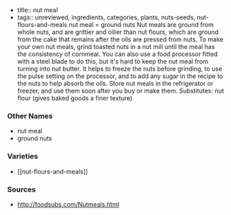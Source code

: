 - title:: nut meal
- tags:: unreviewed, ingredients, categories, plants, nuts-seeds, nut-flours-and-meals
nut meal = ground nuts Nut meals are ground from whole nuts, and are grittier and oilier than nut flours, which are ground from the cake that remains after the oils are pressed from nuts. To make your own nut meals, grind toasted nuts in a nut mill until the meal has the consistency of cornmeal. You can also use a food processor fitted with a steel blade to do this, but it's hard to keep the nut meal from turning into nut butter. It helps to freeze the nuts before grinding, to use the pulse setting on the processor, and to add any sugar in the recipe to the nuts to help absorb the oils. Store nut meals in the refrigerator or freezer, and use them soon after you buy or make them. Substitutes: nut flour (gives baked goods a finer texture)

### Other Names

* nut meal
* ground nuts

### Varieties

* [[nut-flours-and-meals]]

### Sources
* http://foodsubs.com/Nutmeals.html
